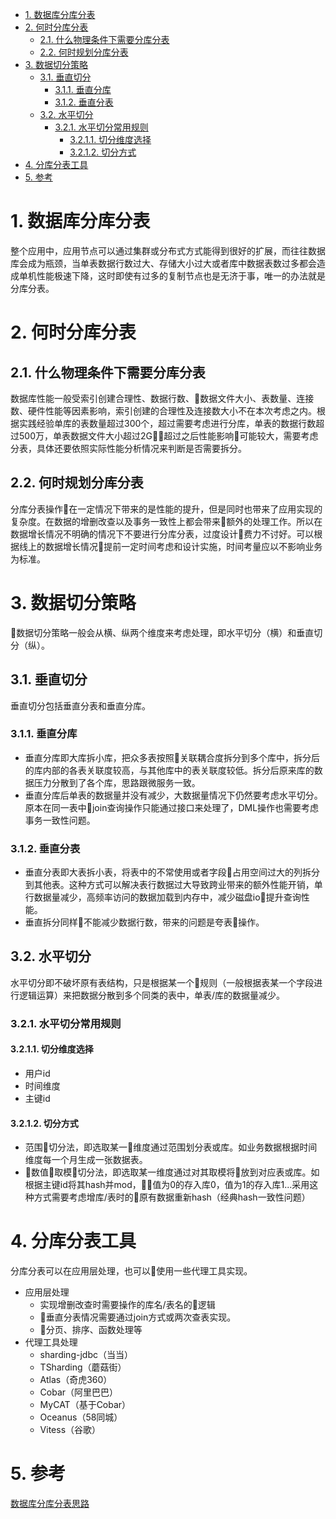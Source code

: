 <!-- TOC -->

- [1. 数据库分库分表](#1-数据库分库分表)
- [2. 何时分库分表](#2-何时分库分表)
    - [2.1. 什么物理条件下需要分库分表](#21-什么物理条件下需要分库分表)
    - [2.2. 何时规划分库分表](#22-何时规划分库分表)
- [3. 数据切分策略](#3-数据切分策略)
    - [3.1. 垂直切分](#31-垂直切分)
        - [3.1.1. 垂直分库](#311-垂直分库)
        - [3.1.2. 垂直分表](#312-垂直分表)
    - [3.2. 水平切分](#32-水平切分)
        - [3.2.1. 水平切分常用规则](#321-水平切分常用规则)
            - [3.2.1.1. 切分维度选择](#3211-切分维度选择)
            - [3.2.1.2. 切分方式](#3212-切分方式)
- [4. 分库分表工具](#4-分库分表工具)
- [5. 参考](#5-参考)

<!-- /TOC -->
# 1. 数据库分库分表
整个应用中，应用节点可以通过集群或分布式方式能得到很好的扩展，而往往数据库会成为瓶颈，当单表数据行数过大、存储大小过大或者库中数据表数过多都会造成单机性能极速下降，这时即使有过多的复制节点也是无济于事，唯一的办法就是分库分表。
# 2. 何时分库分表

## 2.1. 什么物理条件下需要分库分表
数据库性能一般受索引创建合理性、数据行数、数据文件大小、表数量、连接数、硬件性能等因素影响，索引创建的合理性及连接数大小不在本次考虑之内。根据实践经验单库的表数量超过300个，超过需要考虑进行分库，单表的数据行数超过500万，单表数据文件大小超过2G，超过之后性能影响可能较大，需要考虑分表，具体还要依照实际性能分析情况来判断是否需要拆分。

## 2.2. 何时规划分库分表
分库分表操作在一定情况下带来的是性能的提升，但是同时也带来了应用实现的复杂度。在数据的增删改查以及事务一致性上都会带来额外的处理工作。所以在数据增长情况不明确的情况下不要进行分库分表，过度设计费力不讨好。可以根据线上的数据增长情况提前一定时间考虑和设计实施，时间考量应以不影响业务为标准。


# 3. 数据切分策略
数据切分策略一般会从横、纵两个维度来考虑处理，即水平切分（横）和垂直切分（纵）。

## 3.1. 垂直切分
垂直切分包括垂直分表和垂直分库。
### 3.1.1. 垂直分库
* 垂直分库即大库拆小库，把众多表按照关联耦合度拆分到多个库中，拆分后的库内部的各表关联度较高，与其他库中的表关联度较低。拆分后原来库的数据压力分散到了各个库，思路跟微服务一致。
* 垂直分库后单表的数据量并没有减少，大数据量情况下仍然要考虑水平切分。原本在同一表中join查询操作只能通过接口来处理了，DML操作也需要考虑事务一致性问题。

### 3.1.2. 垂直分表
* 垂直分表即大表拆小表，将表中的不常使用或者字段占用空间过大的列拆分到其他表。这种方式可以解决表行数据过大导致跨业带来的额外性能开销，单行数据量减少，高频率访问的数据加载到内存中，减少磁盘io提升查询性能。
* 垂直拆分同样不能减少数据行数，带来的问题是夸表操作。


## 3.2. 水平切分
水平切分即不破坏原有表结构，只是根据某一个规则（一般根据表某一个字段进行逻辑运算）来把数据分散到多个同类的表中，单表/库的数据量减少。

### 3.2.1. 水平切分常用规则
#### 3.2.1.1. 切分维度选择
* 用户id
* 时间维度
* 主键id
#### 3.2.1.2. 切分方式
* 范围切分法，即选取某一维度通过范围划分表或库。如业务数据根据时间维度每一个月生成一张数据表。
* 数值取模切分法，即选取某一维度通过对其取模将放到对应表或库。如根据主键id将其hash并mod，值为0的存入库0，值为1的存入库1...采用这种方式需要考虑增库/表时的原有数据重新hash（经典hash一致性问题）

# 4. 分库分表工具
分库分表可以在应用层处理，也可以使用一些代理工具实现。
* 应用层处理
    * 实现增删改查时需要操作的库名/表名的逻辑
    * 垂直分表情况需要通过join方式或两次查表实现。
    * 分页、排序、函数处理等
* 代理工具处理
    * sharding-jdbc（当当）
    * TSharding（蘑菇街）
    * Atlas（奇虎360）
    * Cobar（阿里巴巴）
    * MyCAT（基于Cobar）
    * Oceanus（58同城）
    * Vitess（谷歌）

# 5. 参考
[数据库分库分表思路](https://www.cnblogs.com/butterfly100/p/9034281.html)